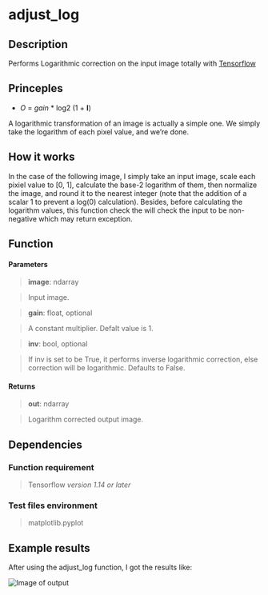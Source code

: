 # adjust_log


## Description
Performs Logarithmic correction on the input image totally with [Tensorflow](https://www.tensorflow.org/) 

## Princeples

- *O* = *gain*  * log2 (1 + **I**) 

A logarithmic transformation of an image is actually a simple one. We simply take the logarithm of each pixel value, and we’re done. 

## How it works
In the case of the following image, I simply take an input image, scale each pixiel value to [0, 1], calculate the base-2 logarithm of them, then normalize the image, and round it to the nearest integer (note that the addition of a scalar 1 to prevent a log(0) calculation).
Besides, before calculating the logarithm values, this function check the will check the input to be non-negative which may return exception.

## Function

#### Parameters

>**image**: ndarray

> Input image.

>**gain**: float, optional

> A constant multiplier. Defalt value is 1.

>**inv**: bool, optional

> If inv is set to be True, it performs inverse logarithmic correction, else 
correction will be logarithmic. Defaults to False.

#### Returns
>**out**: ndarray

> Logarithm corrected output image.


## Dependencies

### Function requirement
> Tensorflow *version 1.14 or later*

### Test files environment
> matplotlib.pyplot



## Example results
After using the adjust_log function, I got the results like: 

![Image of output](https://github.com/qg007110/PatternFlow/blob/master/adjust_log/output.png)
